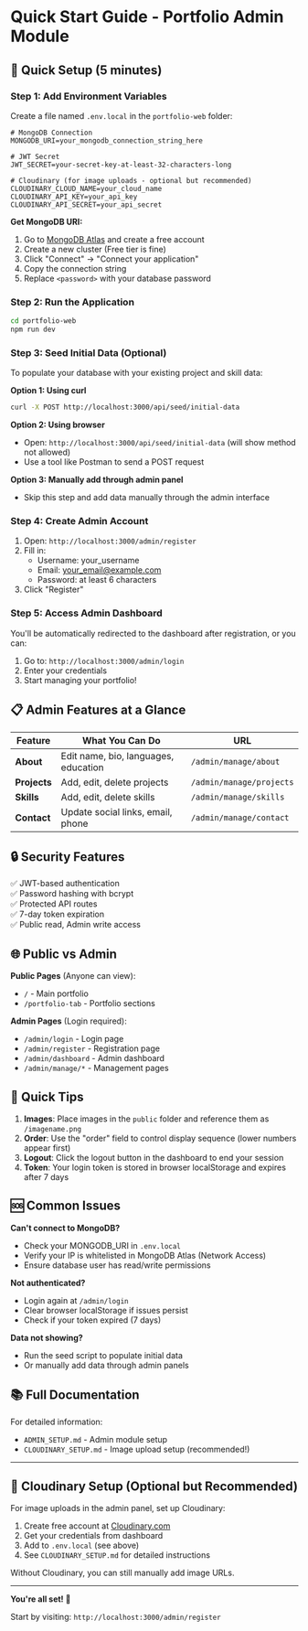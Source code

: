 # Quick Start Guide - Portfolio Admin Module

## 🚀 Quick Setup (5 minutes)

### Step 1: Add Environment Variables

Create a file named `.env.local` in the `portfolio-web` folder:

```env
# MongoDB Connection
MONGODB_URI=your_mongodb_connection_string_here

# JWT Secret
JWT_SECRET=your-secret-key-at-least-32-characters-long

# Cloudinary (for image uploads - optional but recommended)
CLOUDINARY_CLOUD_NAME=your_cloud_name
CLOUDINARY_API_KEY=your_api_key
CLOUDINARY_API_SECRET=your_api_secret
```

**Get MongoDB URI:**

1. Go to [MongoDB Atlas](https://www.mongodb.com/cloud/atlas) and create a free account
2. Create a new cluster (Free tier is fine)
3. Click "Connect" → "Connect your application"
4. Copy the connection string
5. Replace `<password>` with your database password

### Step 2: Run the Application

```bash
cd portfolio-web
npm run dev
```

### Step 3: Seed Initial Data (Optional)

To populate your database with your existing project and skill data:

**Option 1: Using curl**

```bash
curl -X POST http://localhost:3000/api/seed/initial-data
```

**Option 2: Using browser**

- Open: `http://localhost:3000/api/seed/initial-data` (will show method not allowed)
- Use a tool like Postman to send a POST request

**Option 3: Manually add through admin panel**

- Skip this step and add data manually through the admin interface

### Step 4: Create Admin Account

1. Open: `http://localhost:3000/admin/register`
2. Fill in:
   - Username: your_username
   - Email: your_email@example.com
   - Password: at least 6 characters
3. Click "Register"

### Step 5: Access Admin Dashboard

You'll be automatically redirected to the dashboard after registration, or you can:

1. Go to: `http://localhost:3000/admin/login`
2. Enter your credentials
3. Start managing your portfolio!

## 📋 Admin Features at a Glance

| Feature      | What You Can Do                      | URL                      |
| ------------ | ------------------------------------ | ------------------------ |
| **About**    | Edit name, bio, languages, education | `/admin/manage/about`    |
| **Projects** | Add, edit, delete projects           | `/admin/manage/projects` |
| **Skills**   | Add, edit, delete skills             | `/admin/manage/skills`   |
| **Contact**  | Update social links, email, phone    | `/admin/manage/contact`  |

## 🔒 Security Features

✅ JWT-based authentication  
✅ Password hashing with bcrypt  
✅ Protected API routes  
✅ 7-day token expiration  
✅ Public read, Admin write access

## 🌐 Public vs Admin

**Public Pages** (Anyone can view):

- `/` - Main portfolio
- `/portfolio-tab` - Portfolio sections

**Admin Pages** (Login required):

- `/admin/login` - Login page
- `/admin/register` - Registration page
- `/admin/dashboard` - Admin dashboard
- `/admin/manage/*` - Management pages

## 📝 Quick Tips

1. **Images**: Place images in the `public` folder and reference them as `/imagename.png`
2. **Order**: Use the "order" field to control display sequence (lower numbers appear first)
3. **Logout**: Click the logout button in the dashboard to end your session
4. **Token**: Your login token is stored in browser localStorage and expires after 7 days

## 🆘 Common Issues

**Can't connect to MongoDB?**

- Check your MONGODB_URI in `.env.local`
- Verify your IP is whitelisted in MongoDB Atlas (Network Access)
- Ensure database user has read/write permissions

**Not authenticated?**

- Login again at `/admin/login`
- Clear browser localStorage if issues persist
- Check if your token expired (7 days)

**Data not showing?**

- Run the seed script to populate initial data
- Or manually add data through admin panels

## 📚 Full Documentation

For detailed information:

- `ADMIN_SETUP.md` - Admin module setup
- `CLOUDINARY_SETUP.md` - Image upload setup (recommended!)

---

## 📸 Cloudinary Setup (Optional but Recommended)

For image uploads in the admin panel, set up Cloudinary:

1. Create free account at [Cloudinary.com](https://cloudinary.com/)
2. Get your credentials from dashboard
3. Add to `.env.local` (see above)
4. See `CLOUDINARY_SETUP.md` for detailed instructions

Without Cloudinary, you can still manually add image URLs.

---

**You're all set! 🎉**

Start by visiting: `http://localhost:3000/admin/register`

